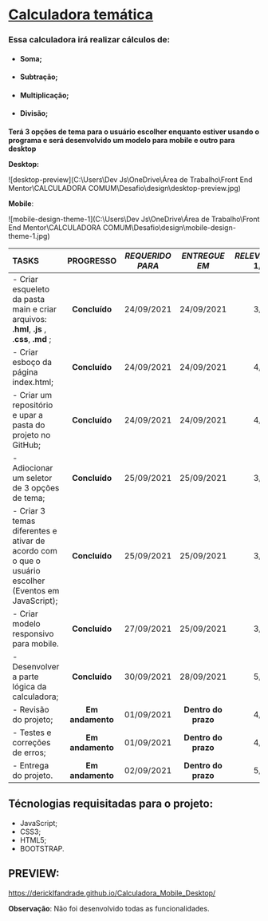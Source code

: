 # 			<u>Calculadora temática</u>

### Essa calculadora irá realizar cálculos de:

- #### Soma;

- #### Subtração;

- #### Multiplicação;

- #### Divisão;

  #### 





**Terá 3 opções de tema para o usuário escolher enquanto estiver usando o programa e será desenvolvido um modelo para mobile e outro para desktop**

**Desktop:**

![desktop-preview](C:\Users\Dev Js\OneDrive\Área de Trabalho\Front End Mentor\CALCULADORA COMUM\Desafio\design\desktop-preview.jpg)



**Mobile**:







![mobile-design-theme-1](C:\Users\Dev Js\OneDrive\Área de Trabalho\Front End Mentor\CALCULADORA COMUM\Desafio\design\mobile-design-theme-1.jpg)













| TASKS                                    |    PROGRESSO     | *REQUERIDO PARA* |    *ENTREGUE EM*    | *RELEVÂNCIA* 1/5 |
| :--------------------------------------- | :--------------: | :--------------: | :-----------------: | :--------------: |
| - Criar esqueleto da pasta main e criar arquivos: **.hml**, **.js** , .**css**, **.md** ; |  **Concluído**   |    24/09/2021    |     24/09/2021      |       3/5        |
| - Criar esboço da página index.html;     |  **Concluído**   |    24/09/2021    |     24/09/2021      |       4/5        |
| - Criar um repositório e upar a pasta do projeto no GitHub; |  **Concluído**   |    24/09/2021    |     24/09/2021      |       4/5        |
| - Adiocionar um seletor de 3 opções de tema; |  **Concluído**   |    25/09/2021    |     25/09/2021      |       3/5        |
| - Criar 3 temas diferentes e ativar de acordo com o que o usuário escolher (Eventos em JavaScript); |  **Concluído**   |    25/09/2021    |     25/09/2021      |       3/5        |
| -  Criar modelo responsivo para mobile.  |  **Concluído**   |    27/09/2021    |     25/09/2021      |       3/5        |
| - Desenvolver a parte lógica da calculadora; |  **Concluído**   |    30/09/2021    |     28/09/2021      |       5/5        |
| - Revisão do projeto;                    | **Em andamento** |    01/09/2021    | **Dentro do prazo** |       4/5        |
| - Testes e correções de erros;           | **Em andamento** |    01/09/2021    | **Dentro do prazo** |       4/5        |
| - Entrega do projeto.                    | **Em andamento** |    02/09/2021    | **Dentro do prazo** |       5/5        |

## Técnologias requisitadas para o projeto:

- JavaScript;
- CSS3;
- HTML5;
- BOOTSTRAP.



## PREVIEW: 

<https://dericklfandrade.github.io/Calculadora_Mobile_Desktop/>

**Observação**: Não foi desenvolvido todas as funcionalidades. 